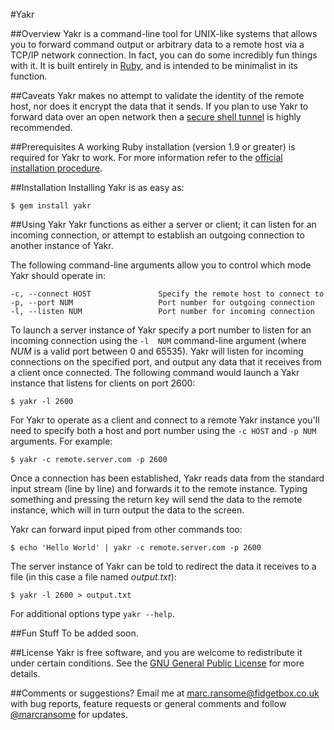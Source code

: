 #Yakr

##Overview
Yakr is a command-line tool for UNIX-like systems that allows you to forward command output or arbitrary data to a remote host via a TCP/IP network connection.  In fact, you can do some incredibly fun things with it.  It is built entirely in [Ruby](http://ruby-lang.org/), and is intended to be minimalist in its function.

##Caveats
Yakr makes no attempt to validate the identity of the remote host, nor does it encrypt the data that it sends.  If you plan to use Yakr to forward data over an open network then a [secure shell tunnel](http://en.wikipedia.org/wiki/Tunneling_protocol#Secure_shell_tunneling) is highly recommended.

##Prerequisites
A working Ruby installation (version 1.9 or greater) is required for Yakr to work.  For more information refer to the [official installation procedure](http://www.ruby-lang.org/en/downloads/).

##Installation
Installing Yakr is as easy as:

	$ gem install yakr

##Using Yakr
Yakr functions as either a server or client; it can listen for an incoming connection, or attempt to establish an outgoing connection to another instance of Yakr.

The following command-line arguments allow you to control which mode Yakr should operate in:

	-c, --connect HOST               Specify the remote host to connect to
	-p, --port NUM                   Port number for outgoing connection
	-l, --listen NUM                 Port number for incoming connection

To launch a server instance of Yakr specify a port number to listen for an incoming connection using the `-l  NUM` command-line argument (where _NUM_ is a valid port between 0 and 65535).  Yakr will listen for incoming connections on the specified port, and output any data that it receives from a client once connected.  The following command would launch a Yakr instance that listens for clients on port 2600:

	$ yakr -l 2600

For Yakr to operate as a client and connect to a remote Yakr instance you'll need to specify both a host and port number using the `-c HOST` and `-p NUM` arguments.  For example:

	$ yakr -c remote.server.com -p 2600

Once a connection has been established, Yakr reads data from the standard input stream (line by line) and forwards it to the remote instance.  Typing something and pressing the return key will send the data to the remote instance, which will in turn output the data to the screen.

Yakr can forward input piped from other commands too:

	$ echo 'Hello World' | yakr -c remote.server.com -p 2600

The server instance of Yakr can be told to redirect the data it receives to a file (in this case a file named _output.txt_):

	$ yakr -l 2600 > output.txt

For additional options type `yakr --help`.

##Fun Stuff
To be added soon.

##License
Yakr is free software, and you are welcome to redistribute it under certain conditions.  See the [GNU General Public License](http://www.gnu.org/licenses/gpl.html) for more details.

##Comments or suggestions?
Email me at [marc.ransome@fidgetbox.co.uk](marc.ransome@fidgetbox.co.uk) with bug reports, feature requests or general comments and follow [@marcransome](http://www.twitter.com/marcransome) for updates.
